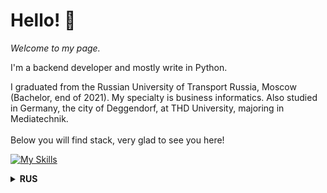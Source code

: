 
# Hello! 👋

*Welcome to my page.* <div>I'm a backend developer and mostly write in Python.</div>
<div> I graduated from the Russian University of Transport Russia, Moscow (Bachelor, end of 2021). My specialty is business informatics.
Also studied in Germany, the city of Deggendorf, at THD University, majoring in Mediatechnik.</div> &nbsp;
<div> Below you will find stack, very glad to see you here!  </div>

[![My Skills](https://skillicons.dev/icons?i=py,django,docker,fastapi,flask,git,mongodb,nginx,postgres,postman,redis,vscode,html)](https://skillicons.dev)

<details>
<summary><b>RUS</b></summary>
  
Привет! 👋
Добро пожаловать на мою страницу. Я бэкенд-разработчик и в основном пишу на Python. 
Окончил Российский Университет Транспорта России, г. Москва (бакалавриат, конец 2021 г.). Моя специальность – бизнес-информатика.
Также обучалась в Германии, город Деггендорф, в университете THD по специальности «Медиатехника».
Ниже вы найдете стек, очень рад видеть вас здесь!

[![My Skills](https://skillicons.dev/icons?i=py,django,docker,fastapi,flask,git,mongodb,nginx,postgres,postman,redis,vscode,html)](https://skillicons.dev)
</details>

